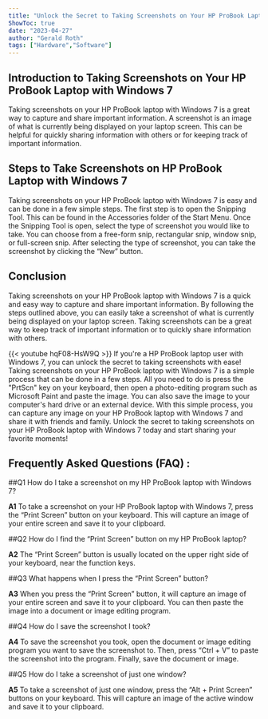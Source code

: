 ```yaml
---
title: "Unlock the Secret to Taking Screenshots on Your HP ProBook Laptop with Windows 7!"
ShowToc: true 
date: "2023-04-27"
author: "Gerald Roth" 
tags: ["Hardware","Software"]
---
```

## Introduction to Taking Screenshots on Your HP ProBook Laptop with Windows 7

Taking screenshots on your HP ProBook laptop with Windows 7 is a great way to capture and share important information. A screenshot is an image of what is currently being displayed on your laptop screen. This can be helpful for quickly sharing information with others or for keeping track of important information.

## Steps to Take Screenshots on HP ProBook Laptop with Windows 7

Taking screenshots on your HP ProBook laptop with Windows 7 is easy and can be done in a few simple steps. The first step is to open the Snipping Tool. This can be found in the Accessories folder of the Start Menu. Once the Snipping Tool is open, select the type of screenshot you would like to take. You can choose from a free-form snip, rectangular snip, window snip, or full-screen snip. After selecting the type of screenshot, you can take the screenshot by clicking the “New” button.

## Conclusion

Taking screenshots on your HP ProBook laptop with Windows 7 is a quick and easy way to capture and share important information. By following the steps outlined above, you can easily take a screenshot of what is currently being displayed on your laptop screen. Taking screenshots can be a great way to keep track of important information or to quickly share information with others.

{{< youtube hqF08-HsW9Q >}} 
If you're a HP ProBook laptop user with Windows 7, you can unlock the secret to taking screenshots with ease! Taking screenshots on your HP ProBook laptop with Windows 7 is a simple process that can be done in a few steps. All you need to do is press the "PrtScn" key on your keyboard, then open a photo-editing program such as Microsoft Paint and paste the image. You can also save the image to your computer's hard drive or an external device. With this simple process, you can capture any image on your HP ProBook laptop with Windows 7 and share it with friends and family. Unlock the secret to taking screenshots on your HP ProBook laptop with Windows 7 today and start sharing your favorite moments!

## Frequently Asked Questions (FAQ) :
##Q1 How do I take a screenshot on my HP ProBook laptop with Windows 7?

**A1** To take a screenshot on your HP ProBook laptop with Windows 7, press the “Print Screen” button on your keyboard. This will capture an image of your entire screen and save it to your clipboard.

##Q2 How do I find the “Print Screen” button on my HP ProBook laptop?

**A2** The “Print Screen” button is usually located on the upper right side of your keyboard, near the function keys.

##Q3 What happens when I press the “Print Screen” button?

**A3** When you press the “Print Screen” button, it will capture an image of your entire screen and save it to your clipboard. You can then paste the image into a document or image editing program.

##Q4 How do I save the screenshot I took?

**A4** To save the screenshot you took, open the document or image editing program you want to save the screenshot to. Then, press “Ctrl + V” to paste the screenshot into the program. Finally, save the document or image.

##Q5 How do I take a screenshot of just one window?

**A5** To take a screenshot of just one window, press the “Alt + Print Screen” buttons on your keyboard. This will capture an image of the active window and save it to your clipboard.


